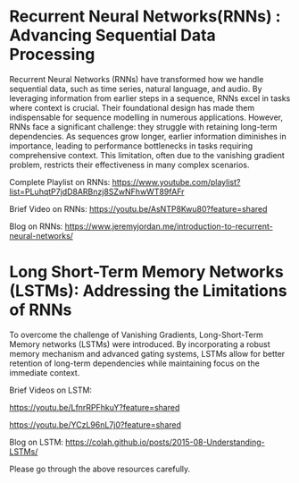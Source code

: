 # Recurrent Neural Networks(RNNs) : Advancing Sequential Data Processing
Recurrent Neural Networks (RNNs) have transformed how we handle sequential data, such as time series, natural language, and audio. By leveraging information from earlier steps in a sequence, RNNs excel in tasks where context is crucial. Their foundational design has made them indispensable for sequence modelling in numerous applications.
However, RNNs face a significant challenge: they struggle with retaining long-term dependencies. As sequences grow longer, earlier information diminishes in importance, leading to performance bottlenecks in tasks requiring comprehensive context. This limitation, often due to the vanishing gradient problem, restricts their effectiveness in many complex scenarios.

Complete Playlist on RNNs: https://www.youtube.com/playlist?list=PLuhqtP7jdD8ARBnzj8SZwNFhwWT89fAFr

Brief Video on RNNs: https://youtu.be/AsNTP8Kwu80?feature=shared

Blog on RNNs: https://www.jeremyjordan.me/introduction-to-recurrent-neural-networks/

# Long Short-Term Memory Networks (LSTMs): Addressing the Limitations of RNNs
To overcome the challenge of Vanishing Gradients, Long-Short-Term Memory networks (LSTMs) were introduced. By incorporating a robust memory mechanism and advanced gating systems, LSTMs allow for better retention of long-term dependencies while maintaining focus on the immediate context.

Brief Videos on LSTM:

https://youtu.be/LfnrRPFhkuY?feature=shared

https://youtu.be/YCzL96nL7j0?feature=shared

Blog on LSTM: https://colah.github.io/posts/2015-08-Understanding-LSTMs/

Please go through the above resources carefully.
